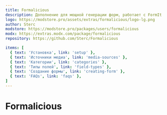 ```yaml
---
title: Formalicious
description: Дополнение для мощной генерации форм, работает с FormIt
logo: https://modstore.pro/assets/extras/formalicious/logo-lg.png
author: Sterc
modstore: https://modstore.pro/packages/users/formalicious
modx: https://extras.modx.com/package/formalicious
repository: https://github.com/Sterc/Formalicious

items: [
  { text: 'Установка', link: 'setup' },
  { text: 'Источники медиа', link: 'media-sources' },
  { text: 'Категории', link: 'categories' },
  { text: 'Типы полей', link: 'field-types' },
  { text: 'Создание формы', link: 'creating-form' },
  { text: 'FAQs', link: 'faqs' },
]
---
```

# Formalicious
